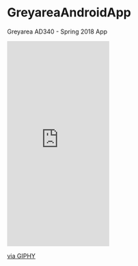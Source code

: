 # GreyareaAndroidApp
Greyarea AD340 - Spring 2018 App


<iframe src="https://giphy.com/embed/2UGbsFp7nkYWUzEBMj" width="239" height="480" frameBorder="0" class="giphy-embed" allowFullScreen></iframe><p><a href="https://giphy.com/gifs/myapp-2UGbsFp7nkYWUzEBMj">via GIPHY</a></p>
